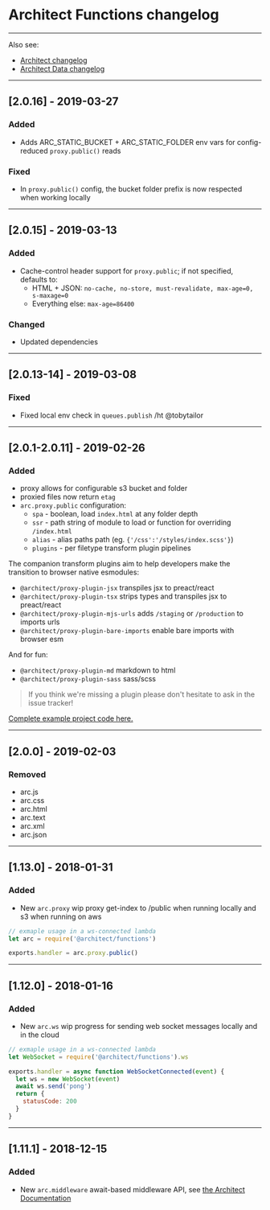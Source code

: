 # Architect Functions changelog

---
Also see:
- [Architect changelog](https://github.com/arc-repos/architect/blob/master/changelog.md)
- [Architect Data changelog](https://github.com/arc-repos/arc-data/blob/master/changelog.md)
---

## [2.0.16] - 2019-03-27

### Added

- Adds ARC_STATIC_BUCKET + ARC_STATIC_FOLDER env vars for config-reduced `proxy.public()` reads


### Fixed

- In `proxy.public()` config, the bucket folder prefix is now respected when working locally

---

## [2.0.15] - 2019-03-13

### Added

- Cache-control header support for `proxy.public`; if not specified, defaults to:
  - HTML + JSON: `no-cache, no-store, must-revalidate, max-age=0, s-maxage=0`
  - Everything else: `max-age=86400`

### Changed

- Updated dependencies

---

## [2.0.13-14] - 2019-03-08

### Fixed

- Fixed local env check in `queues.publish` /ht @tobytailor

---

## [2.0.1-2.0.11] - 2019-02-26

### Added

- proxy allows for configurable s3 bucket and folder
- proxied files now return `etag`
- `arc.proxy.public` configuration:
  - `spa` - boolean, load `index.html` at any folder depth
  - `ssr` - path string of module to load or function for overriding `/index.html`
  - `alias` - alias paths path (eg. `{'/css':'/styles/index.scss'}`)
  - `plugins` - per filetype transform plugin pipelines

The companion transform plugins aim to help developers make the transition to browser native esmodules:

- `@architect/proxy-plugin-jsx` transpiles jsx to preact/react
- `@architect/proxy-plugin-tsx` strips types and transpiles jsx to preact/react
- `@architect/proxy-plugin-mjs-urls` adds `/staging` or `/production` to imports urls
- `@architect/proxy-plugin-bare-imports` enable bare imports with browser esm

And for fun:

- `@architect/proxy-plugin-md` markdown to html
- `@architect/proxy-plugin-sass` sass/scss

> If you think we're missing a plugin please don't hesitate to ask in the issue tracker!

[Complete example project code here.](https://github.com/arc-repos/arc-example-proxy-plugins)

---

## [2.0.0] - 2019-02-03

### Removed

- arc.js
- arc.css
- arc.html
- arc.text
- arc.xml
- arc.json

---

## [1.13.0] - 2018-01-31

### Added

- New `arc.proxy` wip proxy get-index to /public when running locally and s3 when running on aws

```javascript
// exmaple usage in a ws-connected lambda
let arc = require('@architect/functions')

exports.handler = arc.proxy.public()
```

---

## [1.12.0] - 2018-01-16

### Added

- New `arc.ws` wip progress for sending web socket messages locally and in the cloud

```javascript
// exmaple usage in a ws-connected lambda
let WebSocket = require('@architect/functions').ws

exports.handler = async function WebSocketConnected(event) {
  let ws = new WebSocket(event)
  await ws.send('pong')
  return {
    statusCode: 200
  }
}
```

---

## [1.11.1] - 2018-12-15

### Added

- New `arc.middleware` await-based middleware API, see [the Architect Documentation](https://arc.codes/reference/middleware)

